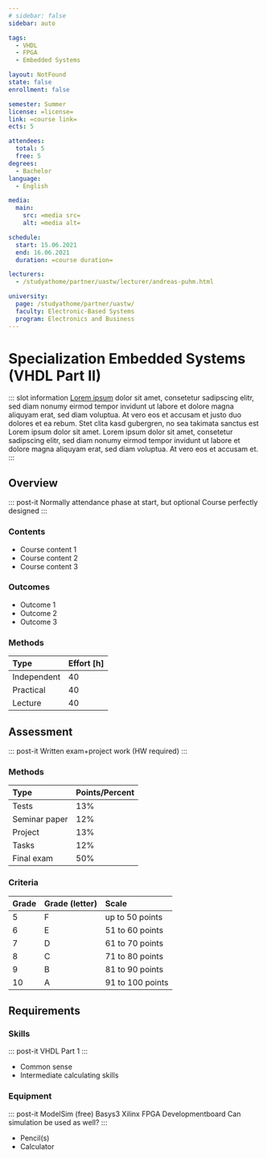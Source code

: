 ```yaml
---
# sidebar: false
sidebar: auto

tags:
  - VHDL
  - FPGA
  - Embedded Systems

layout: NotFound
state: false
enrollment: false

semester: Summer
license: =license=
link: =course link=
ects: 5

attendees:
  total: 5
  free: 5
degrees:
  - Bachelor
language:
  - English

media:
  main:
    src: =media src=
    alt: =media alt=

schedule:
  start: 15.06.2021
  end: 16.06.2021
  duration: =course duration=

lecturers:
  - /studyathome/partner/uastw/lecturer/andreas-puhm.html

university:
  page: /studyathome/partner/uastw/
  faculty: Electronic-Based Systems
  program: Electronics and Business
---
```


# Specialization Embedded Systems (VHDL Part II)

::: slot information
[Lorem ipsum](https://loremipsum.de/) dolor sit amet, consetetur sadipscing elitr, sed diam nonumy eirmod tempor invidunt ut labore et dolore magna aliquyam erat, sed diam voluptua.
At vero eos et accusam et justo duo dolores et ea rebum.
Stet clita kasd gubergren, no sea takimata sanctus est Lorem ipsum dolor sit amet.
Lorem ipsum dolor sit amet, consetetur sadipscing elitr, sed diam nonumy eirmod tempor invidunt ut labore et dolore magna aliquyam erat, sed diam voluptua.
At vero eos et accusam et.
:::

## Overview

::: post-it
Normally attendance phase at start, but optional
Course perfectly designed
:::

### Contents

- Course content 1
- Course content 2
- Course content 3

### Outcomes

- Outcome 1
- Outcome 2
- Outcome 3

### Methods

| Type        | Effort \[h\] |
| :---------- | :----------- |
| Independent | 40           |
| Practical   | 40           |
| Lecture     | 40           |

## Assessment

::: post-it
Written exam+project work (HW required)
:::

### Methods

| Type          | Points/Percent |
| :------------ | :------------- |
| Tests         | 13%            |
| Seminar paper | 12%            |
| Project       | 13%            |
| Tasks         | 12%            |
| Final exam    | 50%            |

### Criteria

| Grade | Grade (letter) | Scale            |
| :---- | :------------- | :--------------- |
| 5     | F              | up to 50 points  |
| 6     | E              | 51 to 60 points  |
| 7     | D              | 61 to 70 points  |
| 8     | C              | 71 to 80 points  |
| 9     | B              | 81 to 90 points  |
| 10    | A              | 91 to 100 points |

## Requirements

### Skills

::: post-it
VHDL Part 1
:::

- Common sense
- Intermediate calculating skills

### Equipment

::: post-it
ModelSim (free)
Basys3 Xilinx FPGA Developmentboard
Can simulation be used as well?
:::

- Pencil(s)
- Calculator
